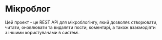 # Мікроблог
Цей проект - це REST API для мікроблогінгу, який дозволяє створювати, читати, оновлювати та видаляти пости, коментарі, а також взаємодіяти з іншими користувачами в системі.


